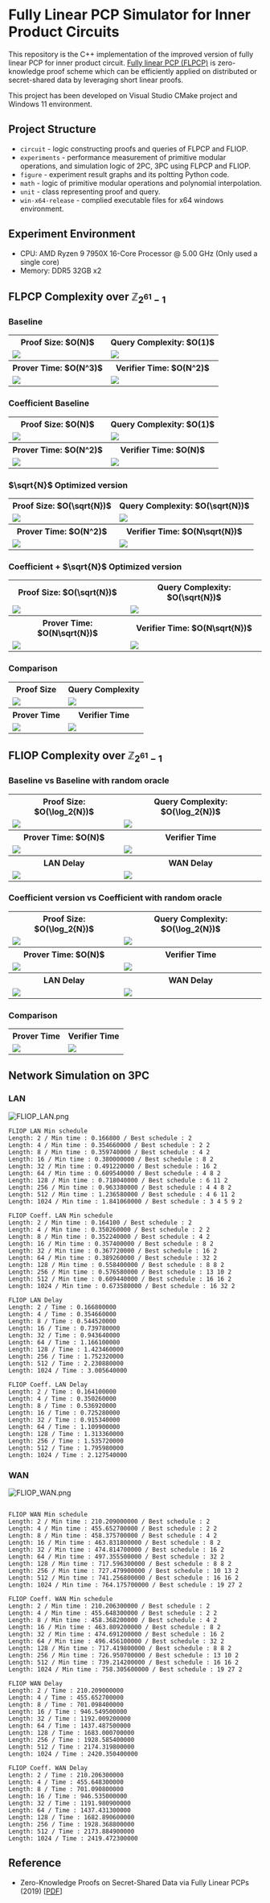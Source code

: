 # Fully Linear PCP Simulator for Inner Product Circuits

This repository is the C++ implementation of the improved version of fully linear PCP for inner product circuit.
[Fully linear PCP (FLPCP)](https://eprint.iacr.org/2019/188.pdf) is zero-knowledge proof scheme which can be efficiently applied on distributed or secret-shared data by leveraging short linear proofs.

This project has been developed on Visual Studio CMake project and Windows 11 environment.

## Project Structure

* `circuit` - logic constructing proofs and queries of FLPCP and FLIOP.
* `experiments` - performance measurement of primitive modular operations, and simulation logic of 2PC, 3PC using FLPCP and FLIOP.
* `figure` - experiment result graphs and its poltting Python code.
* `math` - logic of primitive modular operations and polynomial interpolation.
* `unit` - class representing proof and query.
* `win-x64-release` - complied executable files for x64 windows environment.

## Experiment Environment

* CPU: AMD Ryzen 9 7950X 16-Core Processor @ 5.00 GHz (Only used a single core)
* Memory: DDR5 32GB x2

## FLPCP Complexity over $\mathbb Z_{2^{61}-1}$

### Baseline

<div align="center">
  <table>
    <tr>
      <th> Proof Size: $O(N)$ </th>
      <th> Query Complexity: $O(1)$ </th>
    </tr>
    <tr>
      <td> <img src="./figure/FLPCP/proof_size.png" /> </td>
      <td> <img src="./figure/FLPCP/query_complexity.png" /> </td>
    </tr>
    <tr>
      <th> Prover Time: $O(N^3)$ </th>
      <th> Verifier Time: $O(N^2)$ </th>
    </tr>
    <tr>
      <td> <img src="./figure/FLPCP/prover_time.png" /> </td>
      <td> <img src="./figure/FLPCP/verifier_time.png" /> </td>
    </tr>
  </table>
</div>

### Coefficient Baseline

<div align="center">
  <table>
    <tr>
      <th> Proof Size: $O(N)$ </th>
      <th> Query Complexity: $O(1)$ </th>
    </tr>
    <tr>
      <td> <img src="./figure/FLPCP%20Coefficient/proof_size.png" /> </td>
      <td> <img src="./figure/FLPCP%20Coefficient/query_complexity.png" /> </td>
    </tr>
    <tr>
      <th> Prover Time: $O(N^2)$ </th>
      <th> Verifier Time: $O(N)$ </th>
    </tr>
    <tr>
      <td> <img src="./figure/FLPCP%20Coefficient/prover_time.png" /> </td>
      <td> <img src="./figure/FLPCP%20Coefficient/verifier_time.png" /> </td>
    </tr>
  </table>
</div>

### $\sqrt{N}$ Optimized version

<div align="center">
  <table>
    <tr>
      <th> Proof Size: $O(\sqrt{N})$ </th>
      <th> Query Complexity: $O(\sqrt{N})$ </th>
    </tr>
    <tr>
      <td> <img src="./figure/FLPCP%20Sqrt/proof_size.png" /> </td>
      <td> <img src="./figure/FLPCP%20Sqrt/query_complexity.png" /> </td>
    </tr>
    <tr>
      <th> Prover Time: $O(N^2)$ </th>
      <th> Verifier Time: $O(N\sqrt{N})$ </th>
    </tr>
    <tr>
      <td> <img src="./figure/FLPCP%20Sqrt/prover_time.png" /> </td>
      <td> <img src="./figure/FLPCP%20Sqrt/verifier_time.png" /> </td>
    </tr>
  </table>
</div>

### Coefficient + $\sqrt{N}$ Optimized version

<div align="center">
  <table>
    <tr>
      <th> Proof Size: $O(\sqrt{N})$ </th>
      <th> Query Complexity: $O(\sqrt{N})$ </th>
    </tr>
    <tr>
      <td> <img src="./figure/FLPCP%20Sqrt%20Coefficient/proof_size.png" /> </td>
      <td> <img src="./figure/FLPCP%20Sqrt%20Coefficient/query_complexity.png" /> </td>
    </tr>
    <tr>
      <th> Prover Time: $O(N\sqrt{N})$ </th>
      <th> Verifier Time: $O(N\sqrt{N})$ </th>
    </tr>
    <tr>
      <td> <img src="./figure/FLPCP%20Sqrt%20Coefficient/prover_time.png" /> </td>
      <td> <img src="./figure/FLPCP%20Sqrt%20Coefficient/verifier_time.png" /> </td>
    </tr>
  </table>
</div>

### Comparison

<div align="center">
  <table>
    <tr>
      <th> Proof Size </th>
      <th> Query Complexity </th>
    </tr>
    <tr>
      <td> <img src="./figure/FLPCP%20Comparison/proof_size.png" /> </td>
      <td> <img src="./figure/FLPCP%20Comparison/query_complexity.png" /> </td>
    </tr>
    <tr>
      <th> Prover Time </th>
      <th> Verifier Time </th>
    </tr>
    <tr>
      <td> <img src="./figure/FLPCP%20Comparison/prover_time.png" /> </td>
      <td> <img src="./figure/FLPCP%20Comparison/verifier_time.png" /> </td>
    </tr>
  </table>
</div>

## FLIOP Complexity over $\mathbb Z_{2^{61}-1}$

### Baseline vs Baseline with random oracle

<div align="center">
  <table>
    <tr>
      <th> Proof Size: $O(\log_2{N})$ </th>
      <th> Query Complexity: $O(\log_2{N})$ </th>
    </tr>
    <tr>
      <td> <img src="./figure/FLIOP/proof_size.png" /> </td>
      <td> <img src="./figure/FLIOP/query_complexity.png" /> </td>
    </tr>
    <tr>
      <th> Prover Time: $O(N)$ </th>
      <th> Verifier Time </th>
    </tr>
    <tr>
      <td> <img src="./figure/FLIOP/prover_time.png" /> </td>
      <td> <img src="./figure/FLIOP/verifier_time.png" /> </td>
    </tr>
    <tr>
      <th> LAN Delay </th>
      <th> WAN Delay </th>
    </tr>
    <tr>
      <td> <img src="./figure/FLIOP/lan_time.png" /> </td>
      <td> <img src="./figure/FLIOP/wan_time.png" /> </td>
    </tr>
  </table>
</div>

### Coefficient version vs Coefficient with random oracle

<div align="center">
  <table>
    <tr>
      <th> Proof Size: $O(\log_2{N})$ </th>
      <th> Query Complexity: $O(\log_2{N})$ </th>
    </tr>
    <tr>
      <td> <img src="./figure/FLIOP%20Coefficient/proof_size.png" /> </td>
      <td> <img src="./figure/FLIOP%20Coefficient/query_complexity.png" /> </td>
    </tr>
    <tr>
      <th> Prover Time: $O(N)$ </th>
      <th> Verifier Time </th>
    </tr>
    <tr>
      <td> <img src="./figure/FLIOP%20Coefficient/prover_time.png" /> </td>
      <td> <img src="./figure/FLIOP%20Coefficient/verifier_time.png" /> </td>
    </tr>
    <tr>
      <th> LAN Delay </th>
      <th> WAN Delay </th>
    </tr>
    <tr>
      <td> <img src="./figure/FLIOP%20Coefficient/lan_time.png" /> </td>
      <td> <img src="./figure/FLIOP%20Coefficient/wan_time.png" /> </td>
    </tr>
  </table>
</div>
    

### Comparison

<div align="center">
  <table>
    <tr>
      <th> Prover Time </th>
      <th> Verifier Time </th>
    </tr>
    <tr>
      <td> <img src="./figure/FLIOP%20Comparison/prover_time.png" /> </td>
      <td> <img src="./figure/FLIOP%20Comparison/verifier_time.png" /> </td>
    </tr>
  </table>
</div>

## Network Simulation on 3PC

### LAN

![FLIOP_LAN.png](./figure/Network%20Simulation/FLIOP_LAN.png)

```
FLIOP LAN Min schedule
Length: 2 / Min time : 0.166800 / Best schedule : 2
Length: 4 / Min time : 0.354660000 / Best schedule : 2 2
Length: 8 / Min time : 0.359740000 / Best schedule : 4 2
Length: 16 / Min time : 0.380000000 / Best schedule : 8 2
Length: 32 / Min time : 0.491220000 / Best schedule : 16 2
Length: 64 / Min time : 0.609540000 / Best schedule : 4 8 2
Length: 128 / Min time : 0.718040000 / Best schedule : 6 11 2
Length: 256 / Min time : 0.963380000 / Best schedule : 4 4 8 2
Length: 512 / Min time : 1.236580000 / Best schedule : 4 6 11 2
Length: 1024 / Min time : 1.841060000 / Best schedule : 3 4 5 9 2

FLIOP Coeff. LAN Min schedule
Length: 2 / Min time : 0.164100 / Best schedule : 2
Length: 4 / Min time : 0.350260000 / Best schedule : 2 2
Length: 8 / Min time : 0.352240000 / Best schedule : 4 2
Length: 16 / Min time : 0.357400000 / Best schedule : 8 2
Length: 32 / Min time : 0.367720000 / Best schedule : 16 2
Length: 64 / Min time : 0.389260000 / Best schedule : 32 2
Length: 128 / Min time : 0.558400000 / Best schedule : 8 8 2
Length: 256 / Min time : 0.576580000 / Best schedule : 13 10 2
Length: 512 / Min time : 0.609440000 / Best schedule : 16 16 2
Length: 1024 / Min time : 0.673580000 / Best schedule : 16 32 2

FLIOP LAN Delay
Length: 2 / Time : 0.166800000
Length: 4 / Time : 0.354660000
Length: 8 / Time : 0.544520000
Length: 16 / Time : 0.739780000
Length: 32 / Time : 0.943640000
Length: 64 / Time : 1.166100000
Length: 128 / Time : 1.423460000
Length: 256 / Time : 1.752320000
Length: 512 / Time : 2.230880000
Length: 1024 / Time : 3.005640000

FLIOP Coeff. LAN Delay
Length: 2 / Time : 0.164100000
Length: 4 / Time : 0.350260000
Length: 8 / Time : 0.536920000
Length: 16 / Time : 0.725280000
Length: 32 / Time : 0.915340000
Length: 64 / Time : 1.109900000
Length: 128 / Time : 1.313360000
Length: 256 / Time : 1.535720000
Length: 512 / Time : 1.795980000
Length: 1024 / Time : 2.127540000
```

### WAN

![FLIOP_WAN.png](./figure/Network%20Simulation/FLIOP_WAN.png)

```

FLIOP WAN Min schedule
Length: 2 / Min time : 210.209000000 / Best schedule : 2
Length: 4 / Min time : 455.652700000 / Best schedule : 2 2
Length: 8 / Min time : 458.375700000 / Best schedule : 4 2
Length: 16 / Min time : 463.831800000 / Best schedule : 8 2
Length: 32 / Min time : 474.814700000 / Best schedule : 16 2
Length: 64 / Min time : 497.355500000 / Best schedule : 32 2
Length: 128 / Min time : 717.596300000 / Best schedule : 8 8 2
Length: 256 / Min time : 727.479900000 / Best schedule : 10 13 2
Length: 512 / Min time : 741.256800000 / Best schedule : 16 16 2
Length: 1024 / Min time : 764.175700000 / Best schedule : 19 27 2

FLIOP Coeff. WAN Min schedule
Length: 2 / Min time : 210.206300000 / Best schedule : 2
Length: 4 / Min time : 455.648300000 / Best schedule : 2 2
Length: 8 / Min time : 458.368200000 / Best schedule : 4 2
Length: 16 / Min time : 463.809200000 / Best schedule : 8 2
Length: 32 / Min time : 474.691200000 / Best schedule : 16 2
Length: 64 / Min time : 496.456100000 / Best schedule : 32 2
Length: 128 / Min time : 717.419800000 / Best schedule : 8 8 2
Length: 256 / Min time : 726.950700000 / Best schedule : 13 10 2
Length: 512 / Min time : 739.214200000 / Best schedule : 16 16 2
Length: 1024 / Min time : 758.305600000 / Best schedule : 19 27 2

FLIOP WAN Delay
Length: 2 / Time : 210.209000000
Length: 4 / Time : 455.652700000
Length: 8 / Time : 701.098400000
Length: 16 / Time : 946.549500000
Length: 32 / Time : 1192.009200000
Length: 64 / Time : 1437.487500000
Length: 128 / Time : 1683.000700000
Length: 256 / Time : 1928.585400000
Length: 512 / Time : 2174.319800000
Length: 1024 / Time : 2420.350400000

FLIOP Coeff. WAN Delay
Length: 2 / Time : 210.206300000
Length: 4 / Time : 455.648300000
Length: 8 / Time : 701.090800000
Length: 16 / Time : 946.535000000
Length: 32 / Time : 1191.980900000
Length: 64 / Time : 1437.431300000
Length: 128 / Time : 1682.890600000
Length: 256 / Time : 1928.368800000
Length: 512 / Time : 2173.884900000
Length: 1024 / Time : 2419.472300000
```

## Reference

* Zero-Knowledge Proofs on Secret-Shared Data via Fully Linear PCPs (2019) [[PDF](https://eprint.iacr.org/2019/188.pdf)]
